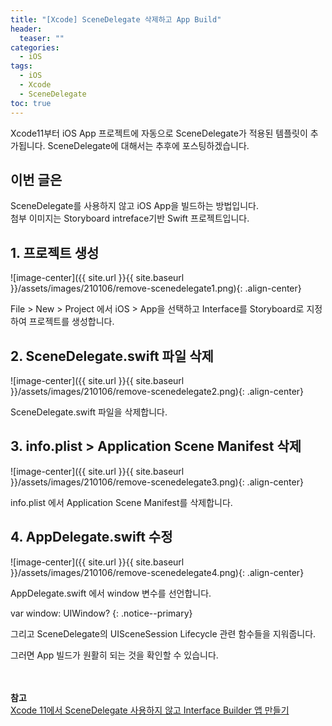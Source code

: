 ```yaml
---
title: "[Xcode] SceneDelegate 삭제하고 App Build"
header:
  teaser: ""
categories:
  - iOS
tags:
  - iOS
  - Xcode
  - SceneDelegate
toc: true
---
```


Xcode11부터 iOS App 프로젝트에 자동으로 SceneDelegate가 적용된 템플릿이 추가됩니다.
SceneDelegate에 대해서는 추후에 포스팅하겠습니다.

## 이번 글은
SceneDelegate를 사용하지 않고 iOS App을 빌드하는 방법입니다.<br>
첨부 이미지는 Storyboard intreface기반 Swift 프로젝트입니다.



## 1. 프로젝트 생성

![image-center]({{ site.url }}{{ site.baseurl }}/assets/images/210106/remove-scenedelegate1.png){: .align-center}

File > New > Project 에서 iOS > App을 선택하고
Interface를 Storyboard로 지정하여 프로젝트를 생성합니다.



## 2. SceneDelegate.swift 파일 삭제

![image-center]({{ site.url }}{{ site.baseurl }}/assets/images/210106/remove-scenedelegate2.png){: .align-center}

SceneDelegate.swift 파일을 삭제합니다.



## 3. info.plist > Application Scene Manifest 삭제

![image-center]({{ site.url }}{{ site.baseurl }}/assets/images/210106/remove-scenedelegate3.png){: .align-center}

info.plist 에서 Application Scene Manifest를 삭제합니다.



## 4. AppDelegate.swift 수정

![image-center]({{ site.url }}{{ site.baseurl }}/assets/images/210106/remove-scenedelegate4.png){: .align-center}

AppDelegate.swift 에서 window 변수를 선언합니다.

var window: UIWindow?
{: .notice--primary}

그리고 SceneDelegate의 UISceneSession Lifecycle 관련 함수들을 지워줍니다.

그러면 App 빌드가 원활히 되는 것을 확인할 수 있습니다.


<br><br>
**참고**<br>
[Xcode 11에서 SceneDelegate 사용하지 않고 Interface Builder 앱 만들기](https://medium.com/@taegeon/xcode-11%EC%97%90%EC%84%9C-interface-builder%EC%9D%84-%EC%9D%B4%EC%9A%A9%ED%95%98%EC%97%AC-ios-12%EC%9A%A9-%EC%95%B1-%EB%B9%8C%EB%93%9C%ED%95%98%EA%B8%B0-81e3fd62efe3)
